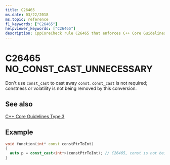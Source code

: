 ```yaml
---
title: C26465
ms.date: 03/22/2018
ms.topic: reference
f1_keywords: ["C26465"]
helpviewer_keywords: ["C26465"]
description: CppCoreCheck rule C26465 that enforces C++ Core Guidelines Type.3
---
```

# C26465 NO_CONST_CAST_UNNECESSARY

Don't use `const_cast` to cast away `const`. `const_cast` is not required; constness or volatility is not being removed by this conversion.

## See also

[C++ Core Guidelines Type.3](https://github.com/isocpp/CppCoreGuidelines/blob/master/CppCoreGuidelines.md#Pro-type-constcast)

## Example

```cpp
void function(int* const constPtrToInt)
{
  auto p = const_cast<int*>(constPtrToInt); // C26465, const is not being removed
}
```
